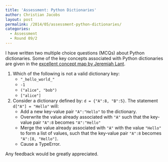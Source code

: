 ```yaml
---
title: 'Assessment: Python Dictionaries'
author: Christian Jacobs
layout: post
permalink: /2014/05/assessment-python-dictionaries/
categories:
  - Assessment
  - Round 09/2
---
```

I have written two multiple choice questions (MCQs) about Python dictionaries. Some of the key concepts associated with Python dictionaries are given in the <a title="Concept map for Python dictionaries" href="http://teaching.software-carpentry.org/2014/04/30/concept-map-for-python-dictionaries/" target="_blank">excellent concept map by Jeremiah Lant</a>.

1.  Which of the following is not a valid dictionary key: 
    *   `"_hello_world_"`
    *   `-1`
    *   `("alice", "bob")`
    *   `["alice"]`
2.  Consider a dictionary defined by: `d = {"A":8, "B":5}`. The statement `d["A"] = "Hello"` will: 
    *   Add a new key-value pair `"A":"Hello"` to the dictionary.
    *   Overwrite the value already associated with `"A"` such that the key-value pair `"A":8` becomes `"A":"Hello"`
    *   Merge the value already associated with `"A"` with the value `"Hello"` to form a list of values, such that the key-value pair `"A":8` becomes `"A":[8, "Hello"]`.
    *   Cause a TypeError.

Any feedback would be greatly appreciated.